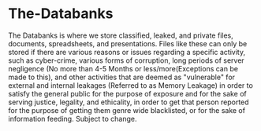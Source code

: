 # The-Databanks
The Databanks is where we store classified, leaked, and private files, documents, spreadsheets, and presentations. Files like these can only be stored if there are various reasons or issues regarding a specific activity, such as cyber-crime, various forms of corruption, long periods of server negligence (No more than 4-5 Months or less/more(Exceptions can be made to this), and other activities that are deemed as "vulnerable" for external and internal leakages (Referred to as Memory Leakage) in order to satisfy the general public for the purpose of exposure and for the sake of serving justice, legality, and ethicality, in order to get that person reported for the purpose of getting them genre wide blacklisted, or for the sake of information feeding.
Subject to change.
